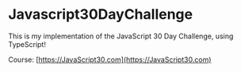 # Javascript30DayChallenge

This is my implementation of the JavaScript 30 Day Challenge, using TypeScript!

Course: [https://JavaScript30.com](https://JavaScript30.com)